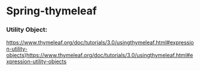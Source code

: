 # Spring-thymeleaf
### Utility Object:
https://www.thymeleaf.org/doc/tutorials/3.0/usingthymeleaf.html#expression-utility-objects)https://www.thymeleaf.org/doc/tutorials/3.0/usingthymeleaf.html#expression-utility-objects
